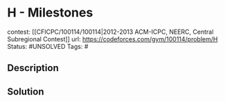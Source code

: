 # H - Milestones

contest: [[CFICPC/100114/100114|2012-2013 ACM-ICPC, NEERC, Central Subregional Contest]]
url: https://codeforces.com/gym/100114/problem/H
Status: #UNSOLVED
Tags: #

## Description

## Solution

